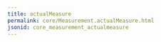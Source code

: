 ```yaml
---
title: actualMeasure
permalink: core/Measurement.actualMeasure.html
jsonid: core_measurement_actualmeasure
---
```

